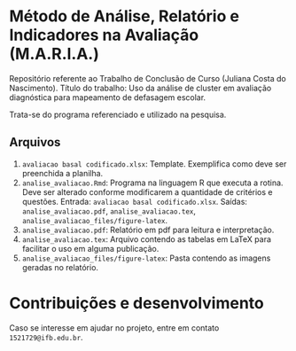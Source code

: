 # Método de Análise, Relatório e Indicadores na Avaliação (M.A.R.I.A.)

Repositório referente ao Trabalho de Conclusão de Curso (Juliana Costa do Nascimento).
Título do trabalho: Uso da análise de cluster em avaliação diagnóstica para mapeamento de defasagem escolar.

Trata-se do programa referenciado e utilizado na pesquisa.

## Arquivos

1. ```avaliacao basal codificado.xlsx```: Template. Exemplifica como deve ser preenchida a planilha.
2. ```analise_avaliacao.Rmd```: Programa na linguagem R que executa a rotina. Deve ser alterado conforme modificarem a quantidade de critérios e questões. Entrada: ```avaliacao basal codificado.xlsx```. Saídas: ```analise_avaliacao.pdf```, ```analise_avaliacao.tex```, ```analise_avaliacao_files/figure-latex```.
3. ```analise_avaliacao.pdf```: Relatório em pdf para leitura e interpretação.
4. ```analise_avaliacao.tex```: Arquivo contendo as tabelas em LaTeX para facilitar o uso em alguma publicação.
5. ```analise_avaliacao_files/figure-latex```: Pasta contendo as imagens geradas no relatório.

# Contribuições e desenvolvimento

Caso se interesse em ajudar no projeto, entre em contato ```1521729@ifb.edu.br```.
